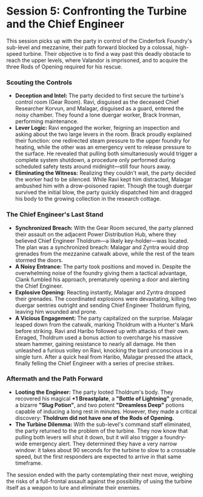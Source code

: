 # Session 5: Confronting the Turbine and the Chief Engineer

This session picks up with the party in control of the Cinderfork Foundry's sub-level and mezzanine, their path forward blocked by a colossal, high-speed turbine. Their objective is to find a way past this deadly obstacle to reach the upper levels, where Valandor is imprisoned, and to acquire the three Rods of Opening required for his rescue.

### Scouting the Controls

*   **Deception and Intel:** The party decided to first secure the turbine's control room (Gear Room). Ravi, disguised as the deceased Chief Researcher Korvun, and Malagar, disguised as a guard, entered the noisy chamber. They found a lone duergar worker, Brack Ironman, performing maintenance.
*   **Lever Logic:** Ravi engaged the worker, feigning an inspection and asking about the two large levers in the room. Brack proudly explained their function: one redirected steam pressure to the upper foundry for heating, while the other was an emergency vent to release pressure to the surface. He revealed that pulling both simultaneously would trigger a complete system shutdown, a procedure only performed during scheduled safety tests around midnight—still four hours away.
*   **Eliminating the Witness:** Realizing they couldn't wait, the party decided the worker had to be silenced. While Ravi kept him distracted, Malagar ambushed him with a drow-poisoned rapier. Though the tough duergar survived the initial blow, the party quickly dispatched him and dragged his body to the growing collection in the research cottage.

### The Chief Engineer's Last Stand

*   **Synchronized Breach:** With the Gear Room secured, the party planned their assault on the adjacent Power Distribution Hub, where they believed Chief Engineer Tholdrum—a likely key-holder—was located. The plan was a synchronized breach: Malagar and Zyntra would drop grenades from the mezzanine catwalk above, while the rest of the team stormed the doors.
*   **A Noisy Entrance:** The party took positions and moved in. Despite the overwhelming noise of the foundry giving them a tactical advantage, Clank fumbled his approach, prematurely opening a door and alerting the Chief Engineer.
*   **Explosive Opening:** Reacting instantly, Malagar and Zyntra dropped their grenades. The coordinated explosions were devastating, killing two duergar sentries outright and sending Chief Engineer Tholdrum flying, leaving him wounded and prone.
*   **A Vicious Engagement:** The party capitalized on the surprise. Malagar leaped down from the catwalk, marking Tholdrum with a Hunter's Mark before striking. Ravi and Haribo followed up with attacks of their own. Enraged, Tholdrum used a bonus action to overcharge his massive steam hammer, gaining resistance to nearly all damage. He then unleashed a furious volley on Ravi, knocking the bard unconscious in a single turn. After a quick heal from Haribo, Malagar pressed the attack, finally felling the Chief Engineer with a series of precise strikes.

### Aftermath and the Path Forward

*   **Looting the Engineer:** The party looted Tholdrum's body. They recovered his magical **+1 Breastplate**, a **"Bottle of Lightning"** grenade, a bizarre **"Slug Potion"**, and two potent **"Dreamless Deep"** potions capable of inducing a long rest in minutes. However, they made a critical discovery: **Tholdrum did not have one of the Rods of Opening.**
*   **The Turbine Dilemma:** With the sub-level's command staff eliminated, the party returned to the problem of the turbine. They now know that pulling both levers will shut it down, but it will also trigger a foundry-wide emergency alert. They determined they have a very narrow window: it takes about 90 seconds for the turbine to slow to a crossable speed, but the first responders are expected to arrive in that same timeframe.

The session ended with the party contemplating their next move, weighing the risks of a full-frontal assault against the possibility of using the turbine itself as a weapon to lure and eliminate their enemies.
